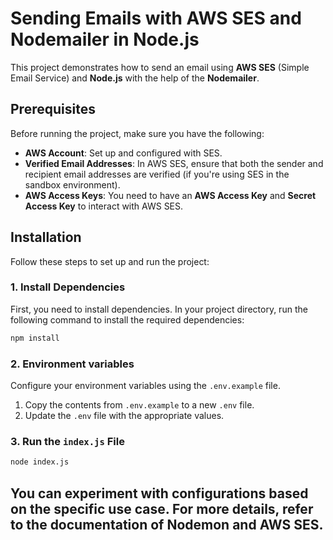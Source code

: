 # Sending Emails with AWS SES and Nodemailer in Node.js

This project demonstrates how to send an email using **AWS SES** (Simple Email Service) and **Node.js** with the help of the **Nodemailer**.

## Prerequisites

Before running the project, make sure you have the following:

- **AWS Account**: Set up and configured with SES.
- **Verified Email Addresses**: In AWS SES, ensure that both the sender and recipient email addresses are verified (if you're using SES in the sandbox environment).
- **AWS Access Keys**: You need to have an **AWS Access Key** and **Secret Access Key** to interact with AWS SES.

## Installation

Follow these steps to set up and run the project:

### 1. Install Dependencies

First, you need to install dependencies. In your project directory, run the following command to install the required dependencies:

```bash
npm install
```

### 2. Environment variables

Configure your environment variables using the `.env.example` file.

1. Copy the contents from `.env.example` to a new `.env` file.
2. Update the `.env` file with the appropriate values.


### 3. Run the `index.js` File
```bash
node index.js
```

## You can experiment with configurations based on the specific use case. For more details, refer to the documentation of Nodemon and AWS SES.
